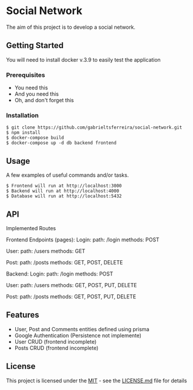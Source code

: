 # Social Network

The aim of this project is to develop a social network.

## Getting Started

You will need to install docker v.3.9 to easily test the application

### Prerequisites

* You need this
* And you need this
* Oh, and don't forget this

### Installation

```
$ git clone https://github.com/gabrieltsferreira/social-network.git
$ npm install
$ docker-compose build
$ docker-compose up -d db backend frontend
```

## Usage

A few examples of useful commands and/or tasks.

```
$ Frontend will run at http://localhost:3000
$ Backend will run at http://localhost:4000
$ Database will run at http://localhost:5432
```

## API

Implemented Routes

Frontend Endpoints (pages):
  Login:
    path: /login
    methods: POST
    
  User:
    path: /users
    methods: GET

  Post:
    path: /posts 
    methods: GET, POST, DELETE
  
Backend:
   Login:
    path: /login
    methods: POST

  User:
    path: /users
    methods: GET, POST, PUT, DELETE

  Post:
    path: /posts 
    methods: GET, POST, PUT, DELETE


  ## Features
  - User, Post and Comments entities defined using prisma
  - Google Authentication (Persistence not implemente)
  - User CRUD (frontend incomplete)
  - Posts CRUD (frontend incomplete)


## License

This project is licensed under the [MIT](LICENSE.md) - see the [LICENSE.md](LICENSE.md) file for
details
